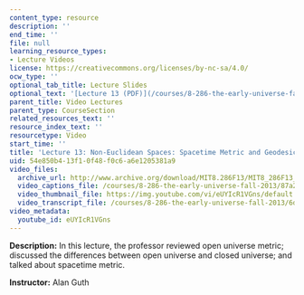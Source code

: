```yaml
---
content_type: resource
description: ''
end_time: ''
file: null
learning_resource_types:
- Lecture Videos
license: https://creativecommons.org/licenses/by-nc-sa/4.0/
ocw_type: ''
optional_tab_title: Lecture Slides
optional_text: '[Lecture 13 (PDF)](/courses/8-286-the-early-universe-fall-2013/resources/mit8_286f13_lec13)'
parent_title: Video Lectures
parent_type: CourseSection
related_resources_text: ''
resource_index_text: ''
resourcetype: Video
start_time: ''
title: 'Lecture 13: Non-Euclidean Spaces: Spacetime Metric and Geodesic Equation'
uid: 54e850b4-13f1-0f48-f0c6-a6e1205381a9
video_files:
  archive_url: http://www.archive.org/download/MIT8.286F13/MIT8_286F13_lec13_300k.mp4
  video_captions_file: /courses/8-286-the-early-universe-fall-2013/87a20202b2215307ba973398c36af14a_eUYIcR1VGns.vtt
  video_thumbnail_file: https://img.youtube.com/vi/eUYIcR1VGns/default.jpg
  video_transcript_file: /courses/8-286-the-early-universe-fall-2013/6dd048a7b2e1f9a96fcb9db67c117340_eUYIcR1VGns.pdf
video_metadata:
  youtube_id: eUYIcR1VGns
---
```


**Description:** In this lecture, the professor reviewed open universe metric; discussed the differences between open universe and closed universe; and talked about spacetime metric.

**Instructor:** Alan Guth

